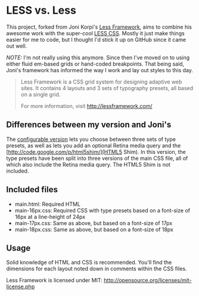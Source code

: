 # LESS vs. Less

This project, forked from Joni Korpi's [Less Framework](http://lessframework.com), aims to combine his awesome work with the super-cool [LESS CSS](http://lesscss.org). Mostly it just make things easier for me to code, but I thought I'd stick it up on GitHub since it came out well.

*NOTE:* I'm not really using this anymore. Since then I've moved on to using either fluid em-based grids or hand-coded breakpoints. That being said, Joni's framework has informed the way I work and lay out styles to this day.

> Less Framework is a CSS grid system for designing adaptive web sites. It contains 4 layouts and 3 sets of typography presets, all based on a single grid.
> 
> For more information, visit http://lessframework.com/

## Differences between my version and Joni's

The [configurable version](http://lessframework.com/) lets you choose between three sets of type presets, as well as lets you add an optional Retina media query and the [http://code.google.com/p/html5shim/](HTML5 Shim). In this version, the type presets have been split into three versions of the main CSS file, all of which also include the Retina media query. The HTML5 Shim is not included.

## Included files

- main.html: Required HTML
- main-16px.css: Required CSS with type presets based on a font-size of 16px at a line-height of 24px
- main-17px.css: Same as above, but based on a font-size of 17px
- main-18px.css: Same as above, but based on a font-size of 18px

## Usage

Solid knowledge of HTML and CSS is recommended. You'll find the dimensions for each layout noted down in comments within the CSS files.

Less Framework is licensed under MIT: http://opensource.org/licenses/mit-license.php
